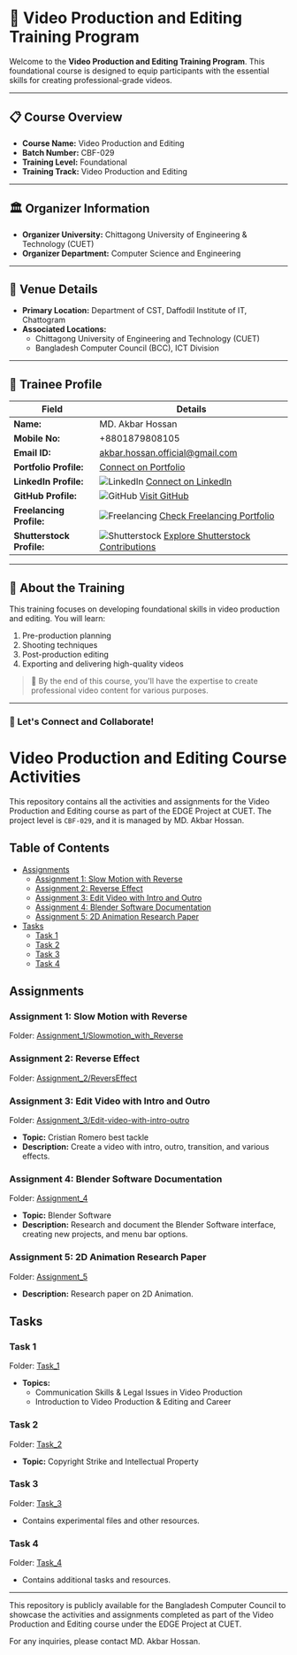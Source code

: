 # 🎥 Video Production and Editing Training Program

Welcome to the **Video Production and Editing Training Program**. This foundational course is designed to equip participants with the essential skills for creating professional-grade videos.

---

## 📋 Course Overview

- **Course Name:** Video Production and Editing
- **Batch Number:** CBF-029
- **Training Level:** Foundational
- **Training Track:** Video Production and Editing

---

## 🏛 Organizer Information

- **Organizer University:** Chittagong University of Engineering & Technology (CUET)
- **Organizer Department:** Computer Science and Engineering

---

## 📍 Venue Details

- **Primary Location:** Department of CST, Daffodil Institute of IT, Chattogram
- **Associated Locations:**
  - Chittagong University of Engineering and Technology (CUET)
  - Bangladesh Computer Council (BCC), ICT Division

---

## 👤 Trainee Profile

| Field                                                      | Details                                                                                                                                                       |
| ---------------------------------------------------------- | ------------------------------------------------------------------------------------------------------------------------------------------------------------- |
| **Name:**                                                  | MD. Akbar Hossan                                                                                                                                       |
| **Mobile No:**                                             | +8801879808105                                                                                                                                                |
| **Email ID:**                                              | akbar.hossan.official@gmail.com                                                                                                                               |
| **Portfolio Profile:**                                     | [Connect on Portfolio](https:/akbar-hossan05.netlify.app/) |
| **LinkedIn Profile:**                                      | ![LinkedIn](https://img.shields.io/badge/LinkedIn-Connect-blue?logo=linkedin) [Connect on LinkedIn](https://www.linkedin.com/in/akbarhossan05/)               |
| **GitHub Profile:**                                        | ![GitHub](https://img.shields.io/badge/GitHub-Follow-black?logo=github) [Visit GitHub](https://github.com/MdAkbar05)                                          |
| **Freelancing Profile:**                                   | ![Freelancing](https://img.shields.io/badge/Freelancing-Portfolio-green) [Check Freelancing Portfolio](https://www.fiverr.com/akbar_hossan5)                  |
| **Shutterstock Profile:**                                  | ![Shutterstock](https://img.shields.io/badge/Shutterstock-Contribute-red) [Explore Shutterstock Contributions](https://www.shutterstock.com/g/akbar-hossan05) |

---

## 🚀 About the Training

This training focuses on developing foundational skills in video production and editing. You will learn:

1. Pre-production planning
2. Shooting techniques
3. Post-production editing
4. Exporting and delivering high-quality videos

> 🎯 By the end of this course, you'll have the expertise to create professional video content for various purposes.

---

### 🎉 Let's Connect and Collaborate!



# Video Production and Editing Course Activities

This repository contains all the activities and assignments for the Video Production and Editing course as part of the EDGE Project at CUET. The project level is `CBF-029`, and it is managed by MD. Akbar Hossan.

## Table of Contents

- [Assignments](#assignments)
  - [Assignment 1: Slow Motion with Reverse](#assignment-1-slow-motion-with-reverse)
  - [Assignment 2: Reverse Effect](#assignment-2-reverse-effect)
  - [Assignment 3: Edit Video with Intro and Outro](#assignment-3-edit-video-with-intro-and-outro)
  - [Assignment 4: Blender Software Documentation](#assignment-4-blender-software-documentation)
  - [Assignment 5: 2D Animation Research Paper](#assignment-5-2d-animation-research-paper)
- [Tasks](#tasks)
  - [Task 1](#task-1)
  - [Task 2](#task-2)
  - [Task 3](#task-3)
  - [Task 4](#task-4)

## Assignments

### Assignment 1: Slow Motion with Reverse

Folder: [Assignment_1/Slowmotion_with_Reverse](Assignment_1/Slowmotion_with_Reverse)

### Assignment 2: Reverse Effect

Folder: [Assignment_2/ReversEffect](Assignment_2/ReversEffect)

### Assignment 3: Edit Video with Intro and Outro

Folder: [Assignment_3/Edit-video-with-intro-outro](Assignment_3/Edit-video-with-intro-outro)

- **Topic:** Cristian Romero best tackle
- **Description:** Create a video with intro, outro, transition, and various effects.

### Assignment 4: Blender Software Documentation

Folder: [Assignment_4](Assignment_4)

- **Topic:** Blender Software
- **Description:** Research and document the Blender Software interface, creating new projects, and menu bar options.

### Assignment 5: 2D Animation Research Paper

Folder: [Assignment_5](Assignment_5)

- **Description:** Research paper on 2D Animation.

## Tasks

### Task 1

Folder: [Task_1](Task_1)

- **Topics:**
  - Communication Skills & Legal Issues in Video Production
  - Introduction to Video Production & Editing and Career

### Task 2

Folder: [Task_2](Task_2)

- **Topic:** Copyright Strike and Intellectual Property

### Task 3

Folder: [Task_3](Task_3)

- Contains experimental files and other resources.

### Task 4

Folder: [Task_4](Task_4)

- Contains additional tasks and resources.



---

This repository is publicly available for the Bangladesh Computer Council to showcase the activities and assignments completed as part of the Video Production and Editing course under the EDGE Project at CUET.

For any inquiries, please contact MD. Akbar Hossan.
